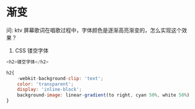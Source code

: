 # 渐变

问: ktv 屏幕歌词在唱歌过程中，字体颜色是逐渐高亮渐变的，怎么实现这个效果？

1. CSS 镂空字体
```javascript
<h2>镂空字体</h2>

h2{
    -webkit-background-clip: 'text';
    color: 'transparent';
    display: 'inline-block';
    background-image: linear-gradient(to right, cyan 50%, white 50%)
}
```